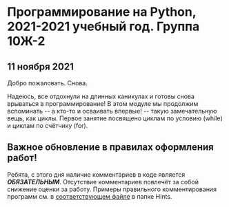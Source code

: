 # Программирование на Python, 2021-2021 учебный год. Группа 10Ж-2

## 11 ноября 2021
Добро пожаловать. Снова.

Надеюсь, все отдохнули на длинных каникулах и готовы снова врываться в программирование!
В этом модуле мы продолжим вспоминать --  а кто-то и осваивать впервые! -- такую замечательную вещь,
как циклы. Первое занятие посвящено циклам по условию (while) и циклам по счётчику (for).

## Важное обновление в правилах оформления работ!
Ребята, с этого дня наличие комментариев в коде является ***ОБЯЗАТЕЛЬНЫМ***.
Отсутствие комментариев повлечёт за собой снижение оценки за работу. Примеры правильного
комментирования программ см. в [соответствующем файле](Hints/CommentsExample.md) в папке Hints.
